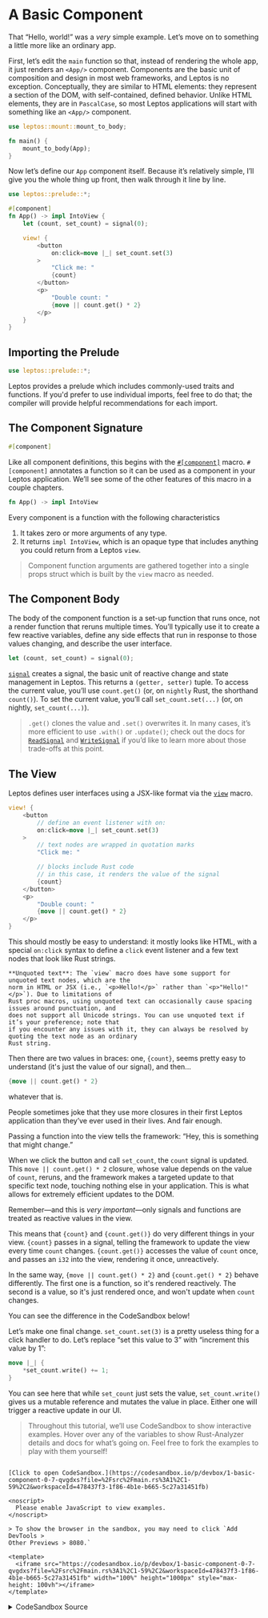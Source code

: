 # A Basic Component

That “Hello, world!” was a _very_ simple example. Let’s move on to something a
little more like an ordinary app.

First, let’s edit the `main` function so that, instead of rendering the whole
app, it just renders an `<App/>` component. Components are the basic unit of
composition and design in most web frameworks, and Leptos is no exception.
Conceptually, they are similar to HTML elements: they represent a section of the
DOM, with self-contained, defined behavior. Unlike HTML elements, they are in
`PascalCase`, so most Leptos applications will start with something like an
`<App/>` component.

```rust
use leptos::mount::mount_to_body;

fn main() {
    mount_to_body(App);
}
```

Now let’s define our `App` component itself. Because it’s relatively simple,
I’ll give you the whole thing up front, then walk through it line by line.

```rust
use leptos::prelude::*;

#[component]
fn App() -> impl IntoView {
    let (count, set_count) = signal(0);

    view! {
        <button
            on:click=move |_| set_count.set(3)
        >
            "Click me: "
            {count}
        </button>
        <p>
            "Double count: "
            {move || count.get() * 2}
        </p>
    }
}
```

## Importing the Prelude

```rust
use leptos::prelude::*;
```

Leptos provides a prelude which includes commonly-used traits and functions.
If you'd prefer to use individual imports, feel free to do that; the compiler
will provide helpful recommendations for each import.

## The Component Signature

```rust
#[component]
```

Like all component definitions, this begins with the [`#[component]`](https://docs.rs/leptos/latest/leptos/attr.component.html) macro. `#[component]` annotates a function so it can be
used as a component in your Leptos application. We’ll see some of the other features of
this macro in a couple chapters.

```rust
fn App() -> impl IntoView
```

Every component is a function with the following characteristics

1. It takes zero or more arguments of any type.
2. It returns `impl IntoView`, which is an opaque type that includes
   anything you could return from a Leptos `view`.

> Component function arguments are gathered together into a single props struct
> which is built by the `view` macro as needed.

## The Component Body

The body of the component function is a set-up function that runs once, not a
render function that reruns multiple times. You’ll typically use it to create a
few reactive variables, define any side effects that run in response to those values
changing, and describe the user interface.

```rust
let (count, set_count) = signal(0);
```

[`signal`](https://docs.rs/leptos/latest/leptos/reactive/signal/fn.signal.html)
creates a signal, the basic unit of reactive change and state management in Leptos.
This returns a `(getter, setter)` tuple. To access the current value, you’ll
use `count.get()` (or, on `nightly` Rust, the shorthand `count()`). To set the
current value, you’ll call `set_count.set(...)` (or, on nightly, `set_count(...)`).

> `.get()` clones the value and `.set()` overwrites it. In many cases, it’s more efficient to use `.with()` or `.update()`; check out the docs for [`ReadSignal`](https://docs.rs/leptos/latest/leptos/reactive/signal/struct.ReadSignal.html) and [`WriteSignal`](https://docs.rs/leptos/latest/leptos/reactive/signal/struct.WriteSignal.html) if you’d like to learn more about those trade-offs at this point.

## The View

Leptos defines user interfaces using a JSX-like format via the [`view`](https://docs.rs/leptos/latest/leptos/macro.view.html) macro.

```rust
view! {
    <button
        // define an event listener with on:
        on:click=move |_| set_count.set(3)
    >
        // text nodes are wrapped in quotation marks
        "Click me: "

        // blocks include Rust code
        // in this case, it renders the value of the signal
        {count}
    </button>
    <p>
        "Double count: "
        {move || count.get() * 2}
    </p>
}
```

This should mostly be easy to understand: it mostly looks like HTML, with a special
`on:click` syntax to define a `click` event listener and a few text nodes that look like
Rust strings.

```admonish info
**Unquoted text**: The `view` macro does have some support for unquoted text nodes, which are the
norm in HTML or JSX (i.e., `<p>Hello!</p>` rather than `<p>"Hello!"</p>`). Due to limitations of
Rust proc macros, using unquoted text can occasionally cause spacing issues around punctuation, and
does not support all Unicode strings. You can use unquoted text if it’s your preference; note that
if you encounter any issues with it, they can always be resolved by quoting the text node as an ordinary
Rust string.
```

Then there are two values in braces: one, `{count}`, seems pretty easy
to understand (it's just the value of our signal), and then...

```rust
{move || count.get() * 2}
```

whatever that is.

People sometimes joke that they use more closures in their first Leptos application
than they’ve ever used in their lives. And fair enough.

Passing a function into the view tells the framework: “Hey, this is something
that might change.”

When we click the button and call `set_count`, the `count` signal is updated. This
`move || count.get() * 2` closure, whose value depends on the value of `count`, reruns,
and the framework makes a targeted update to that specific text node, touching
nothing else in your application. This is what allows for extremely efficient updates
to the DOM.

Remember—and this is _very important_—only signals and functions are treated as reactive
values in the view.

This means that `{count}` and `{count.get()}` do very different things in your view.
`{count}` passes in a signal, telling the framework to update the view every time `count` changes.
`{count.get()}` accesses the value of `count` once, and passes an `i32` into the view,
rendering it once, unreactively.

In the same way, `{move || count.get() * 2}` and `{count.get() * 2}` behave differently.
The first one is a function, so it's rendered reactively. The second is a value, so it's
just rendered once, and won't update when `count` changes.

You can see the difference in the CodeSandbox below!

Let’s make one final change. `set_count.set(3)` is a pretty useless thing for a click handler to do. Let’s replace “set this value to 3” with “increment this value by 1”:

```rust
move |_| {
    *set_count.write() += 1;
}
```

You can see here that while `set_count` just sets the value, `set_count.write()` gives us a mutable reference and mutates the value in place. Either one will trigger a reactive update in our UI.

> Throughout this tutorial, we’ll use CodeSandbox to show interactive examples.
> Hover over any of the variables to show Rust-Analyzer details
> and docs for what’s going on. Feel free to fork the examples to play with them yourself!

```admonish sandbox title="Live example" collapsible=true

[Click to open CodeSandbox.](https://codesandbox.io/p/devbox/1-basic-component-0-7-qvgdxs?file=%2Fsrc%2Fmain.rs%3A1%2C1-59%2C2&workspaceId=478437f3-1f86-4b1e-b665-5c27a31451fb)

<noscript>
  Please enable JavaScript to view examples.
</noscript>

> To show the browser in the sandbox, you may need to click `Add DevTools >
Other Previews > 8080.`

<template>
  <iframe src="https://codesandbox.io/p/devbox/1-basic-component-0-7-qvgdxs?file=%2Fsrc%2Fmain.rs%3A1%2C1-59%2C2&workspaceId=478437f3-1f86-4b1e-b665-5c27a31451fb" width="100%" height="1000px" style="max-height: 100vh"></iframe>
</template>

```

<details>
<summary>CodeSandbox Source</summary>

```rust
use leptos::prelude::*;

// The #[component] macro marks a function as a reusable component
// Components are the building blocks of your user interface
// They define a reusable unit of behavior
#[component]
fn App() -> impl IntoView {
    // here we create a reactive signal
    // and get a (getter, setter) pair
    // signals are the basic unit of change in the framework
    // we'll talk more about them later
    let (count, set_count) = signal(0);

    // the `view` macro is how we define the user interface
    // it uses an HTML-like format that can accept certain Rust values
    view! {
        <button
            // on:click will run whenever the `click` event fires
            // every event handler is defined as `on:{eventname}`

            // we're able to move `set_count` into the closure
            // because signals are Copy and 'static

            on:click=move |_| *set_count.write() += 1
        >
            // text nodes in RSX should be wrapped in quotes,
            // like a normal Rust string
            "Click me: "
            {count}
        </button>
        <p>
            <strong>"Reactive: "</strong>
            // you can insert Rust expressions as values in the DOM
            // by wrapping them in curly braces
            // if you pass in a function, it will reactively update
            {move || count.get()}
        </p>
        <p>
            <strong>"Reactive shorthand: "</strong>
            // you can use signals directly in the view, as a shorthand
            // for a function that just wraps the getter
            {count}
        </p>
        <p>
            <strong>"Not reactive: "</strong>
            // NOTE: if you just write {count.get()}, this will *not* be reactive
            // it simply gets the value of count once
            {count.get()}
        </p>
    }
}

// This `main` function is the entry point into the app
// It just mounts our component to the <body>
// Because we defined it as `fn App`, we can now use it in a
// template as <App/>
fn main() {
    leptos::mount::mount_to_body(App)
}
```
</details>
